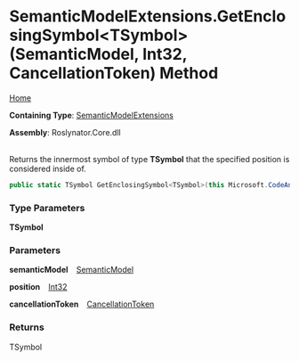 # SemanticModelExtensions\.GetEnclosingSymbol\<TSymbol>\(SemanticModel, Int32, CancellationToken\) Method

[Home](../../../README.md)

**Containing Type**: [SemanticModelExtensions](../README.md)

**Assembly**: Roslynator\.Core\.dll

\
Returns the innermost symbol of type **TSymbol** that the specified position is considered inside of\.

```csharp
public static TSymbol GetEnclosingSymbol<TSymbol>(this Microsoft.CodeAnalysis.SemanticModel semanticModel, int position, System.Threading.CancellationToken cancellationToken = default) where TSymbol : Microsoft.CodeAnalysis.ISymbol
```

### Type Parameters

**TSymbol**

### Parameters

**semanticModel** &ensp; [SemanticModel](https://docs.microsoft.com/en-us/dotnet/api/microsoft.codeanalysis.semanticmodel)

**position** &ensp; [Int32](https://docs.microsoft.com/en-us/dotnet/api/system.int32)

**cancellationToken** &ensp; [CancellationToken](https://docs.microsoft.com/en-us/dotnet/api/system.threading.cancellationtoken)

### Returns

TSymbol

